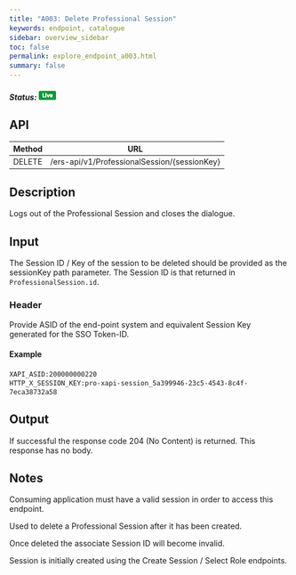 ```yaml
---
title: "A003: Delete Professional Session"
keywords: endpoint, catalogue
sidebar: overview_sidebar
toc: false
permalink: explore_endpoint_a003.html
summary: false
---
```


##### Status: ![Live](images/icons/api_live.png)

## API

| Method | URL |
| -------------| --- |
| DELETE | /ers-api/v1/ProfessionalSession/{sessionKey}

## Description
Logs out of the Professional Session and closes the dialogue.

## Input
The Session ID / Key of the session to be deleted should be provided as the sessionKey path parameter. The Session ID is that returned in `ProfessionalSession.id`.

### Header
Provide ASID of the end-point system and equivalent Session Key generated for the SSO Token-ID.

#### Example
```http
XAPI_ASID:200000000220
HTTP_X_SESSION_KEY:pro-xapi-session_5a399946-23c5-4543-8c4f-7eca38732a58
```

## Output
If successful the response code 204 (No Content) is returned. This response has no body.

<!--## Code Sample
Code snippets taken from the consumer example. See [Code Samples](develop_code_samples.html) for further details.

```javascript
function deleteSession() {
    var deferred = $q.defer();

    var headersJson = {};
    headersJson[config.asidHeader] = config.asid;
    headersJson[config.sessionIdHeader] = scope.sessionData.id;

    var rest = $resource(
            config.baseUrl + '/v1/ProfessionalSession/' + scope.currentSessionId,
            null,
            {'delete': {method: 'DELETE', headers: headersJson}}
    );
    rest.delete(function() {
        deferred.resolve(true);
        scope.currentSessionId = null;
    }, function() {
        deferred.reject();        
    });

    return deferred.promise;
}
```-->

## Notes
Consuming application must have a valid session in order to access this endpoint.

Used to delete a Professional Session after it has been created.

Once deleted the associate Session ID will become invalid.

Session is initially created using the Create Session / Select Role endpoints.
